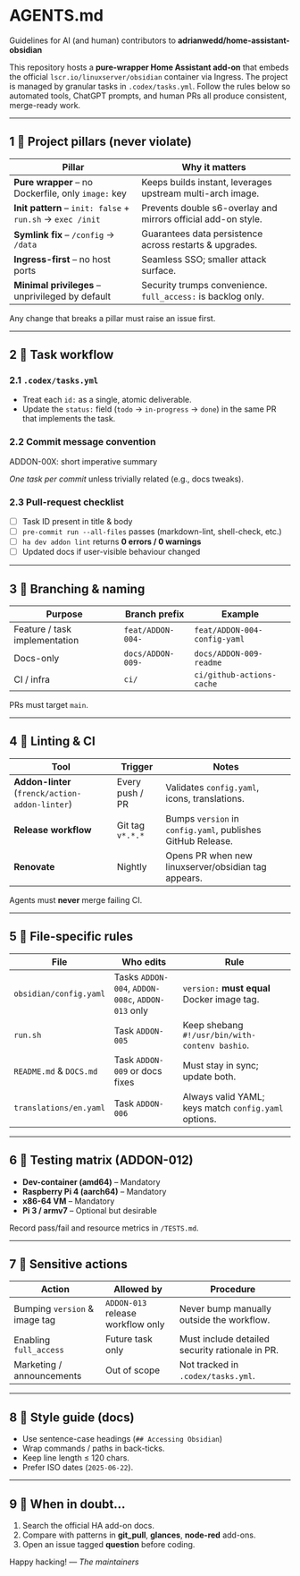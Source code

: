 # AGENTS.md
Guidelines for AI (and human) contributors to **adrianwedd/home-assistant-obsidian**

This repository hosts a **pure-wrapper Home Assistant add-on** that embeds the
official `lscr.io/linuxserver/obsidian` container via Ingress.
The project is managed by granular tasks in `.codex/tasks.yml`.
Follow the rules below so automated tools, ChatGPT prompts, and human PRs all
produce consistent, merge-ready work.

---

## 1 ️⃣  Project pillars (never violate)

| Pillar | Why it matters |
|--------|----------------|
| **Pure wrapper** – no Dockerfile, only `image:` key | Keeps builds instant, leverages upstream multi-arch image. |
| **Init pattern** – `init: false` + `run.sh` → `exec /init` | Prevents double s6-overlay and mirrors official add-on style. |
| **Symlink fix** – `/config` → `/data` | Guarantees data persistence across restarts & upgrades. |
| **Ingress-first** – no host ports | Seamless SSO; smaller attack surface. |
| **Minimal privileges** – unprivileged by default | Security trumps convenience. `full_access:` is backlog only. |

Any change that breaks a pillar must raise an issue first.

---

## 2 ️⃣  Task workflow

### 2.1 `.codex/tasks.yml`
* Treat each `id:` as a single, atomic deliverable.
* Update the `status:` field (`todo` → `in-progress` → `done`) in the same PR
  that implements the task.

### 2.2 Commit message convention

ADDON-00X: short imperative summary

*One task per commit* unless trivially related (e.g., docs tweaks).

### 2.3 Pull-request checklist
- [ ] Task ID present in title & body
- [ ] `pre-commit run --all-files` passes (markdown-lint, shell-check, etc.)
- [ ] `ha dev addon lint` returns **0 errors / 0 warnings**
- [ ] Updated docs if user-visible behaviour changed

---

## 3 ️⃣  Branching & naming

| Purpose | Branch prefix | Example |
|---------|---------------|---------|
| Feature / task implementation | `feat/ADDON-004-` | `feat/ADDON-004-config-yaml` |
| Docs-only | `docs/ADDON-009-` | `docs/ADDON-009-readme` |
| CI / infra | `ci/` | `ci/github-actions-cache` |

PRs must target `main`.

---

## 4 ️⃣  Linting & CI

| Tool | Trigger | Notes |
|------|---------|-------|
| **Addon-linter** (`frenck/action-addon-linter`) | Every push / PR | Validates `config.yaml`, icons, translations. |
| **Release workflow** | Git tag `v*.*.*` | Bumps `version` in `config.yaml`, publishes GitHub Release. |
| **Renovate** | Nightly | Opens PR when new linuxserver/obsidian tag appears. |

Agents must **never** merge failing CI.

---

## 5 ️⃣  File-specific rules

| File | Who edits | Rule |
|------|-----------|------|
| `obsidian/config.yaml` | Tasks `ADDON-004`, `ADDON-008c`, `ADDON-013` only | `version:` **must equal** Docker image tag. |
| `run.sh` | Task `ADDON-005` | Keep shebang `#!/usr/bin/with-contenv bashio`. |
| `README.md` & `DOCS.md` | Task `ADDON-009` or docs fixes | Must stay in sync; update both. |
| `translations/en.yaml` | Task `ADDON-006` | Always valid YAML; keys match `config.yaml` options. |

---

## 6 ️⃣  Testing matrix (ADDON-012)

* **Dev-container (amd64)** – Mandatory
* **Raspberry Pi 4 (aarch64)** – Mandatory
* **x86-64 VM** – Mandatory
* **Pi 3 / armv7** – Optional but desirable

Record pass/fail and resource metrics in `/TESTS.md`.

---

## 7 ️⃣  Sensitive actions

| Action | Allowed by | Procedure |
|--------|-----------|-----------|
| Bumping `version` & image tag | `ADDON-013` release workflow only | Never bump manually outside the workflow. |
| Enabling `full_access` | Future task only | Must include detailed security rationale in PR. |
| Marketing / announcements | Out of scope | Not tracked in `.codex/tasks.yml`. |

---

## 8 ️⃣  Style guide (docs)

* Use sentence-case headings (`## Accessing Obsidian`)
* Wrap commands / paths in back-ticks.
* Keep line length ≤ 120 chars.
* Prefer ISO dates (`2025-06-22`).

---

## 9 ️⃣  When in doubt…

1. Search the official HA add-on docs.
2. Compare with patterns in **git_pull**, **glances**, **node-red** add-ons.
3. Open an issue tagged **question** before coding.

Happy hacking!
*— The maintainers*

